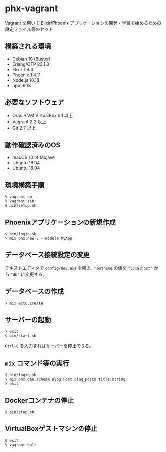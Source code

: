 # phx-vagrant

Vagrant を用いて Elixir/Phoenix アプリケーションの開発・学習を始めるための設定ファイル等のセット

## 構築される環境

* Debian 10 (Buster)
* Erlang/OTP 22.1.8
* Elixir 1.9.4
* Phoenix 1.4.11
* Node.js 10.18
* npm 6.13

## 必要なソフトウェア

* Oracle VM VirtualBox 6.1 以上
* Vagrant 2.2 以上
* Git 2.7 以上

## 動作確認済みのOS

* macOS 10.14 Mojave
* Ubuntu 16.04
* Ubuntu 18.04

## 環境構築手順

```
% vagrant up
% vagrant ssh
$ bin/setup.sh
```

## Phoenixアプリケーションの新規作成

```
$ bin/login.sh
> mix phx.new . --module MyApp
```

## データベース接続設定の変更

テキストエディタで `config/dev.exs` を開き、`hostname` の値を `"localhost"` から `"db"` に変更する。

## データベースの作成

```
> mix ecto.create
```

## サーバーの起動

```
> exit
$ bin/start.sh
```

`Ctrl-C` を入力すればサーバーを停止できる。

## `mix` コマンド等の実行

```
$ bin/login.sh
> mix phx.gen.schema Blog.Post blog_posts title:string
> exit
```

## Dockerコンテナの停止

```
$ bin/stop.sh
```

## VirtualBoxゲストマシンの停止

```
$ exit
% vagrant halt
```
